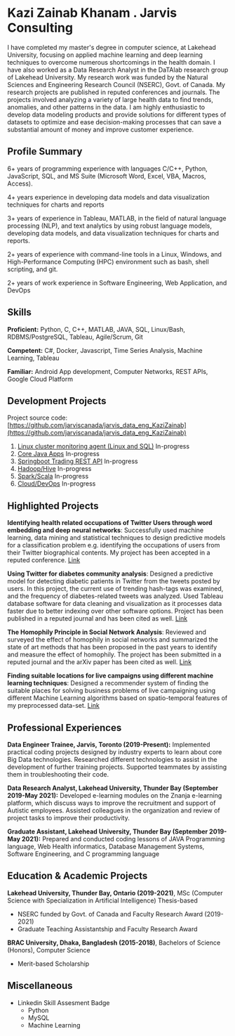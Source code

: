# Kazi Zainab Khanam . Jarvis Consulting

  I have completed my master's degree in computer science, at Lakehead University, focusing on applied 
  machine learning and deep learning techniques to overcome numerous shortcomings in the health 
  domain. I have also worked as a Data Research Analyst in the DaTAlab research group of Lakehead University. My 
  research work was funded by the Natural Sciences and Engineering Research Council (NSERC), Govt. of 
  Canada. My research projects are published in reputed conferences and journals. The projects involved 
  analyzing a variety of large health data to find trends, anomalies, and other patterns in the data. 
  I am highly enthusiastic to develop data modeling products and provide solutions for different 
  types of datasets to optimize and ease decision-making processes that can save a substantial amount of 
  money and improve customer experience. 

## Profile Summary

6+ years of programming experience with languages C/C++, Python, JavaScript, SQL,  and MS Suite (Microsoft Word, Excel, VBA, Macros, Access).

4+ years experience in developing data models and data visualization techniques for charts and reports

3+ years of experience in Tableau, MATLAB, in the field of natural language processing (NLP), and text analytics by using robust language models, developing data models, and data visualization techniques for charts and reports.

2+ years of experience with command-line tools in a Linux, Windows, and High-Performance Computing (HPC)  environment such as bash, shell scripting, and git.

2+ years of work experience in Software Engineering, Web Application, and DevOps


## Skills

**Proficient:**  Python, C, C++, MATLAB, JAVA, SQL, Linux/Bash, RDBMS/PostgreSQL, Tableau, Agile/Scrum, Git

**Competent:** C#, Docker, Javascript, Time Series Analysis, Machine Learning, Tableau

**Familiar:**  Android App development, Computer Networks, REST APIs, Google Cloud Platform

## Development Projects

Project source code: [https://github.com/jarviscanada/jarvis_data_eng_KaziZainab](https://github.com/jarviscanada/jarvis_data_eng_KaziZainab)

1. [Linux cluster monitoring agent (Linux and SQL)](./linux_sql) In-progress
2. [Core Java Apps](./core_java) In-progress
3. [Springboot Trading REST API](./springboot) In-progress
4. [Hadoop/Hive](./hadoop) In-progress
5. [Spark/Scala](./spark) In-progress
6. [Cloud/DevOps](./cloud_devops) In-progress



## Highlighted Projects
**Identifying health related occupations of Twitter Users through word embedding and deep neural networks**: Successfully used machine learning, data mining and statistical techniques to design predictive models for a classification problem e.g. identifying the occupations of users from their Twitter biographical contents. My project has been accepted in a reputed conference. [Link](https://www.researchgate.net/profile/Vijay-Mago/publication/349929541_Identifying_health_related_occupations_of_Twitter_Users_through_word_embedding_and_deep_neural_networks/links/6069fbf892851c91b1a2be81/Identifying-health-related-occupations-of-Twitter-Users-through-word-embedding-and-deep-neural-networks.pdf)


**Using Twitter for diabetes community analysis**: Designed a predictive model for detecting diabetic patients in Twitter from the tweets posted by users. In this project, the current use of trending hash-tags was examined, and the frequency of diabetes-related tweets was analyzed. Used Tableau database software for data cleaning and visualization as it processes data faster due to better indexing over other software options. Project has been published in a reputed journal and has been cited as well. [Link](https://github.com/jarviscanada/jarvis_data_eng_KaziZainab)

**The Homophily Principle in Social Network Analysis**:  Reviewed and surveyed the effect of homophily in social networks and summarized the state of art methods that has been proposed in the past years to identify and measure the effect of homophily. The project has been submitted in a reputed journal and the arXiv paper has been cited as well. [Link](https://arxiv.org/abs/2008.10383)
 
**Finding suitable locations for live campaigns using different machine learning techniques**:  Designed a recommender system of finding the suitable places for solving business problems of live campaigning using different Machine Learning algorithms based on spatio-temporal features of my preprocessed data-set. [Link](http://dspace.bracu.ac.bd/xmlui/handle/10361/10961)



## Professional Experiences

**Data Engineer Trainee,  Jarvis, Toronto (2019-Present):** Implemented practical coding projects designed by industry experts to learn about core Big Data technologies. Researched different technologies to assist in the development of further training projects. Supported teammates by assisting them in troubleshooting their code.

**Data Research Analyst, Lakehead University, Thunder Bay (September 2019-May 2021):** Developed e-learning modules on the Znanja e-learning platform, which discuss ways to improve the recruitment and support of Autistic employees. Assisted colleagues in the organization and review of project tasks to improve their productivity.

**Graduate Assistant, Lakehead University, Thunder Bay (September 2019-May 2021):** Prepared and conducted coding lessons of JAVA Programming language, Web Health informatics, Database Management Systems, Software Engineering, and C programming language


## Education & Academic Projects

**Lakehead University, Thunder Bay, Ontario (2019-2021)**, MSc (Computer Science with Specialization  in Artificial Intelligence) Thesis-based
- NSERC funded by Govt. of Canada and Faculty Research Award  (2019-2021)
- Graduate Teaching Assistantship and Faculty Research Award 

**BRAC University, Dhaka, Bangladesh (2015-2018)**, Bachelors of Science (Honors), Computer Science
- Merit-based Scholarship

## Miscellaneous
- Linkedin Skill Assesment Badge
  - Python 
  - MySQL 
  - Machine Learning
